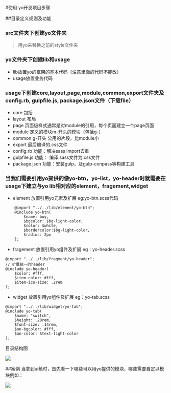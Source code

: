 #使用 yo开发项目步骤

##目录定义规则及功能

### src文件夹下创建yo文件夹
> 用yo来替换之前的style文件夹

### yo文件夹下创建lib和usage
* lib放置yo的框架的基本代码（注意里面的代码不能改）
* usage放置业务代码

### usage下创建core,layout,page,module,common,export文件夹及config.rb, gulpfile.js, package.json文件（下载file）
* core 包括
* layout 布局
* page 页面级样式通常是对module的引用，每个页面建立一个page页面
* module 定义的模块m-开头的模块（包括g-）
* common g-开头 公用的片段，比module小
* export 最后编译的.css文件
* config.rb 功能：解决sass import去重
* gulpfile.js 功能： 编译.sass文件为.css文件
* package.json 功能：安装gulp，及gulp-conpass等构建工具

### 当我们需要引用yo提供的像yo-btn，yo-list，yo-header时就需要在usage下建立与yo lib相对应的element，fragement,widget

* element 放置引用yo元素及扩展 eg:yo-btn.scss代码
	
```	
	@import "../../lib/element/yo-btn";
	@include yo-btn(
		$name: buy,
		$bgcolor: $bg-light-color,
		$color: $white,
		$bordercolor:$bg-light-color,
		$radius: 2px
	);

```

* fragement 放置引用yo组件及扩展 eg：yo-header.scss

```
@import "../../lib/fragment/yo-header";
// 扩展统一的header
@include yo-header(
    $color: #fff,
    $item-color: #fff,
    $item-ico-size: .2rem
);
```

* widget 放置引用yo组件及扩展 eg：yo-tab.scss

```
@import "../../lib/widget/yo-tab";
@include yo-tab(
    $name: "switch",
    $height: .28rem,
    $font-size: .14rem,
    $on-bgcolor: #fff,
    $on-color: $text-light-color
);
```

目录结构图

![](http://guhuina.github.io/images/yo/pic.png)



##案例
当拿到ui稿时，首先看一下哪些可以用yo提供的模块，哪些需要自定以模块例如：

![](http://guhuina.github.io/images/yo/pic2.png)


